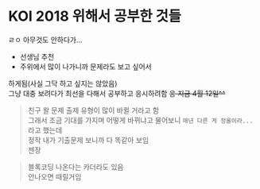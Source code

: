 # KOI 2018 위해서 공부한 것들
ㄹㅇ 아무것도 안하다가...

- 선생님 추천
- 주위에서 많이 나가니까 문제라도 보고 싶어서

하게됨(사실 그닥 하고 싶지는 않았음)<br>
그냥 대충 보려다가 최선을 다해서 공부하고 응시하려함 ~~응 지금 4월 12일^^~~<br>

> 친구 왈 문제 출제 유형이 많이 바뀔 거라고 함<br>
그래서 조금 기대를 가지며 어떻게 바뀌냐고 물어보니 `매년 다른 게 정올이라...`라고 했는데<br>
정작 내가 기출문제 보니까 다 똑같아 보임<br>
젠장

> 블록코딩 나온다는 카더라도 있음<br>
안나오면 때릴거임
